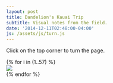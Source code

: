 ```yaml
---
layout: post
title: Dandelion's Kauai Trip
subtitle: Visual notes from the field.
date: '2014-12-11T02:48:00-04:00'
js: /assets/js/turn.js
---
```


Click on the top corner to turn the page.

<div id="sketchbook">
{% for i in (1..57) %}
<div>
<img src="/assets/images/sketches/dandelion-summer/dandelion-notebook-{{ i }}.jpeg"/>
</div>
{% endfor %}
</div>

<script type="text/javascript">
$("#sketchbook").turn({
	display: 'double',
	acceleration: true,
	height: 450,
});

</script>
